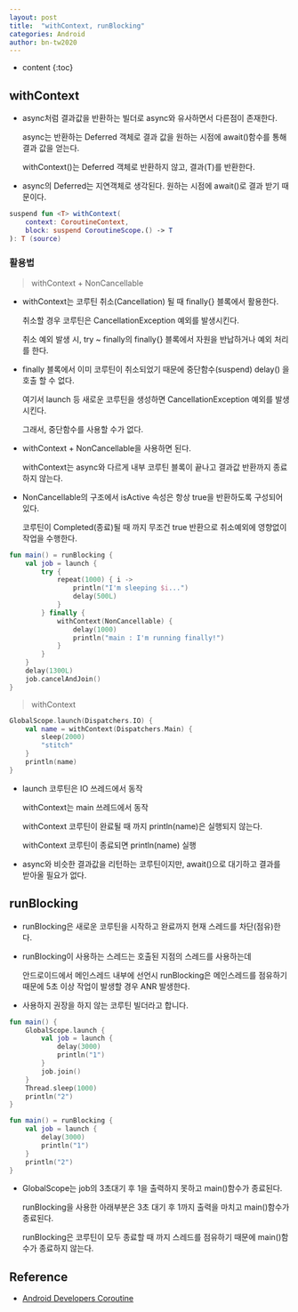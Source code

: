 ```yaml
---
layout: post 
title:  "withContext, runBlocking"
categories: Android 
author: bn-tw2020
---
```

* content
{:toc}

## withContext

- async처럼 결과값을 반환하는 빌더로 async와 유사하면서 다른점이 존재한다.

  async는 반환하는 Deferred<T> 객체로 결과 값을 원하는 시점에 await()함수를 통해 결과 값을 얻는다.

  withContext()는 Deferred<T> 객체로 반환하지 않고, 결과(T)를 반환한다.

- async의 Deferred<T>는 지연객체로 생각된다. 원하는 시점에 await()로 결과 받기 때문이다.

```kotlin
suspend fun <T> withContext(
    context: CoroutineContext,
    block: suspend CoroutineScope.() -> T
): T (source)
```





### 활용법

> withContext + NonCancellable

- withContext는 코루틴 취소(Cancellation) 될 때 finally{} 블록에서 활용한다.

  취소할 경우 코루틴은 CancellationException 예외를 발생시킨다.

  취소 예외 발생 시, try ~ finally의 finally{} 블록에서 자원을 반납하거나 예외 처리를 한다.

- finally 블록에서 이미 코루틴이 취소되었기 때문에 중단함수(suspend) delay() 을 호출 할 수 없다.

  여기서 launch 등 새로운 코루틴을 생성하면 CancellationException 예외를 발생시킨다.

  그래서, 중단함수를 사용할 수가 없다.

- withContext + NonCancellable을 사용하면 된다.

  withContext는 async와 다르게 내부 코루틴 블록이 끝나고 결과값 반환까지 종료하지 않는다.

- NonCancellable의 구조에서 isActive 속성은 항상 true을 반환하도록 구성되어 있다.

  코루틴이 Completed(종료)될 때 까지 무조건 true 반환으로 취소예외에 영향없이 작업을 수행한다.

```kotlin
fun main() = runBlocking {
    val job = launch {
        try {
            repeat(1000) { i ->
                println("I'm sleeping $i...")
                delay(500L)
            }
        } finally {
            withContext(NonCancellable) {
                delay(1000)
                println("main : I'm running finally!")
            }
        }
    }
    delay(1300L)
    job.cancelAndJoin()
}
```

> withContext

```kotlin
GlobalScope.launch(Dispatchers.IO) {
    val name = withContext(Dispatchers.Main) {
        sleep(2000)
        "stitch"
    }
    println(name)
}
```

- launch 코루틴은 IO 쓰레드에서 동작

  withContext는 main 쓰레드에서 동작

  withContext 코루틴이 완료될 때 까지 println(name)은 실행되지 않는다.

  withContext 코루틴이 종료되면 println(name) 실행

- async와 비슷한 결과값을 리턴하는 코루틴이지만, await()으로 대기하고 결과를 받아올 필요가 없다.

## runBlocking

- runBlocking은 새로운 코루틴을 시작하고 완료까지 현재 스레드를 차단(점유)한다.

- runBlocking이 사용하는 스레드는 호출된 지점의 스레드를 사용하는데

  안드로이드에서 메인스레드 내부에 선언시 runBlocking은 메인스레드를 점유하기 때문에 5초 이상 작업이 발생할 경우 ANR 발생한다.

- 사용하지 권장을 하지 않는 코루틴 빌더라고 합니다.

```kotlin
fun main() {
    GlobalScope.launch {
        val job = launch {
            delay(3000)
            println("1")
        }
        job.join()
    }
    Thread.sleep(1000)
    println("2")
}

fun main() = runBlocking {
    val job = launch {
        delay(3000)
        println("1")
    }
    println("2")
}
```

- GlobalScope는 job의 3초대기 후 1을 출력하지 못하고 main()함수가 종료된다.

  runBlocking을 사용한 아래부분은 3초 대기 후 1까지 출력을 마치고 main()함수가 종료된다.

  runBlocking은 코루틴이 모두 종료할 때 까지 스레드를 점유하기 때문에 main()함수가 종료하지 않는다.

## Reference

- [Android Developers Coroutine](https://developer.android.com/kotlin/coroutines?hl=ko)

